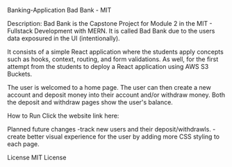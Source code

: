 Banking-Application
Bad Bank - MIT

Description:
Bad Bank is the Capstone Project for Module 2 in the MIT - Fullstack Development with MERN. It is called Bad Bank due to the users data exposured in the UI (intentionally).

It consists of a simple React application where the students apply concepts such as hooks, context, routing, and form validations. As well, for the first attempt from the students to deploy a React application using AWS S3 Buckets.

The user is welcomed to a home page. The user can then create a new account and deposit money into their account and/or withdraw money. Both the deposit and withdraw pages show the user's balance.

How to Run
Click the website link here: 

Planned future changes
-track new users and their deposit/withdrawls.
-create better visual experience for the user by adding more CSS styling to each page.

License
MIT License
